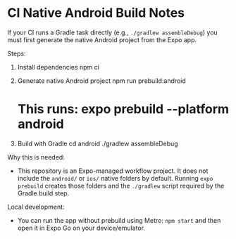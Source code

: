 # CI Native Android Build Notes

If your CI runs a Gradle task directly (e.g., `./gradlew assembleDebug`) you must first generate the native Android project from the Expo app.

Steps:
1) Install dependencies
   npm ci

2) Generate native Android project
   npm run prebuild:android
   # This runs: expo prebuild --platform android

3) Build with Gradle
   cd android
   ./gradlew assembleDebug

Why this is needed:
- This repository is an Expo-managed workflow project. It does not include the `android/` or `ios/` native folders by default. Running `expo prebuild` creates those folders and the `./gradlew` script required by the Gradle build step.

Local development:
- You can run the app without prebuild using Metro: `npm start` and then open it in Expo Go on your device/emulator.
